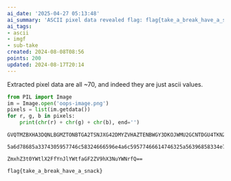 ```yaml
---
ai_date: '2025-04-27 05:13:48'
ai_summary: 'ASCII pixel data revealed flag: flag{take_a_break_have_a_snack}'
ai_tags:
- ascii
- imgf
- sub-take
created: 2024-08-08T08:56
points: 200
updated: 2024-08-17T20:14
---
```


Extracted pixel data are all ~70, and indeed they are just ascii values.

```python
from PIL import Image
im = Image.open('oops-image.png')
pixels = list(im.getdata())
for r, g, b in pixels:
    print(chr(r) + chr(g) + chr(b), end='')
```

```
GVQTMZBXHA3DQNLBGMZTONBTGA2TSNJXG42DMYZVHAZTENBWGY3DKOJWMU2GCNTDGU4TKNZXGQ3DMNRRGQ3TINRTGI2WCNJWGM4TMOBVHAZTGNDFG42TKOJVG42GKNZSGY3DKMJTMQZWI===

5a6d78685a3374305957746c58324666596e4a6c59577466614746325a56396858334e7559574e7266513d3d

ZmxhZ3t0YWtlX2FfYnJlYWtfaGF2ZV9hX3NuYWNrfQ==
```

```flag
flag{take_a_break_have_a_snack}
```